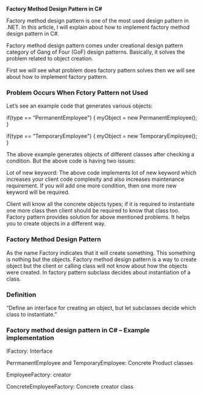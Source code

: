<b>Factory Method Design Pattern in C#</b>

Factory method design pattern is one of the most used design pattern in .NET. In this article, I will explain about how to implement factory method design pattern in C#.

Factory method design pattern comes under creational design pattern category of Gang of Four (GoF) design patterns. Basically, it solves the problem related to object creation.

First we will see what problem does factory pattern solves then we will see about how to implement factory pattern.



<h3>Problem Occurs When Fctory Pattern not Used</h3>

Let’s see an example code that generates various objects:

if(type == “PermanentEmployee")
{
  myObject = new PermanentEmployee();
}

if(type == “TemporaryEmployee")
{
  myObject = new TemporaryEmployee();
}

The above example generates objects of different classes after checking a condition. But the above code is having two issues:

Lot of new keyword: The above code implements lot of new keyword which increases your client code complexity and also increases maintenance requirement. If you will add one more condition, then one more new keyword will be required.

Client will know all the concrete objects types; if it is required to instantiate one more class then client should be required to know that class too.
Factory pattern provides solution for above mentioned problems. It helps you to create objects in a different way.


<h3>Factory Method Design Pattern</h3>
As the name Factory indicates that it will create something. This something is nothing but the objects. Factory method design pattern is a way to create object but the client or calling class will not know about how the objects were created. In factory pattern subclass decides about instantiation of a class.

<h3>Definition</h3>

“Define an interface for creating an object, but let subclasses decide which class to instantiate.”


<h3>Factory method design pattern in C# – Example implementation</h3>

IFactory: Interface

PerrmanentEmployee and TemporaryEmployee: Concrete Product classes

EmployeeFactory: creator

ConcreteEmployeeFactory: Concrete creator class

